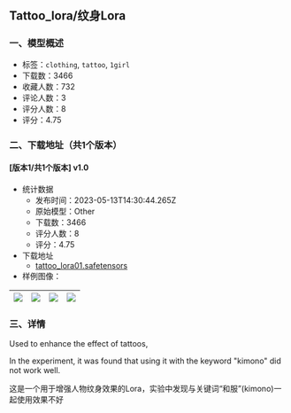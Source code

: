 ## Tattoo_lora/纹身Lora
### 一、模型概述

- 标签：`clothing`, `tattoo`, `1girl`
- 下载数：3466
- 收藏人数：732
- 评论人数：3
- 评分人数：8
- 评分：4.75

### 二、下载地址（共1个版本）

#### [版本1/共1个版本] v1.0

- 统计数据
  - 发布时间：2023-05-13T14:30:44.265Z
  - 原始模型：Other
  - 下载数：3466
  - 评分人数：8
  - 评分：4.75
- 下载地址
  - [tattoo_lora01.safetensors](https://civitai.com/api/download/models/69683)
- 样例图像：

| <img src="https://image.civitai.com/xG1nkqKTMzGDvpLrqFT7WA/0ef43685-fb18-46e3-95f7-37ba13d31267/width=450/777899.jpeg" /> | <img src="https://image.civitai.com/xG1nkqKTMzGDvpLrqFT7WA/a1993e0c-d25d-4747-a86c-aee0f1e5ee50/width=450/777872.jpeg" /> | <img src="https://image.civitai.com/xG1nkqKTMzGDvpLrqFT7WA/471eca2c-8d29-43db-8722-504a86ff1ece/width=450/777838.jpeg" /> | <img src="https://image.civitai.com/xG1nkqKTMzGDvpLrqFT7WA/4d245fe4-6056-4e5d-bf07-499bd0a3e844/width=450/777896.jpeg" /> |
| ---- | ---- | ---- | ---- |


### 三、详情
<p>Used to enhance the effect of tattoos,</p><p>In the experiment, it was found that using it with the keyword "kimono" did not work well.</p><p>这是一个用于增强人物纹身效果的Lora，实验中发现与关键词“和服”(kimono)一起使用效果不好</p>